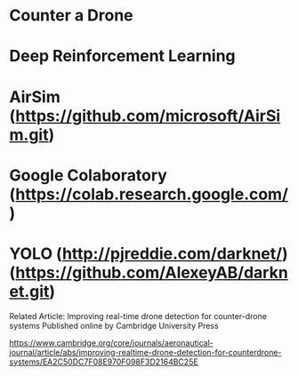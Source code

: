# Counter a Drone
# Deep Reinforcement Learning
# AirSim (https://github.com/microsoft/AirSim.git)
# Google Colaboratory (https://colab.research.google.com/)
# YOLO (http://pjreddie.com/darknet/) (https://github.com/AlexeyAB/darknet.git) 

Related Article:
Improving real-time drone detection for counter-drone systems
Published online by Cambridge University Press

https://www.cambridge.org/core/journals/aeronautical-journal/article/abs/improving-realtime-drone-detection-for-counterdrone-systems/EA2C50DC7F08E970F098F3D2164BC25E
